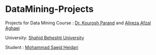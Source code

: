 # DataMining-Projects
Projects for Data Mining Course : [Dr. Kourosh Parand](https://scholar.google.com/citations?user=44wzW2AAAAAJ&hl=en&oi=ao) and [Alireza Afzal Aghaei](https://github.com/alirezaafzalaghaei)

University: [Shahid Beheshti University](https://www.sbu.ac.ir/)

Student : [Mohammad Saeid Heidari](https://www.linkedin.com/in/ms-heidari/) 
